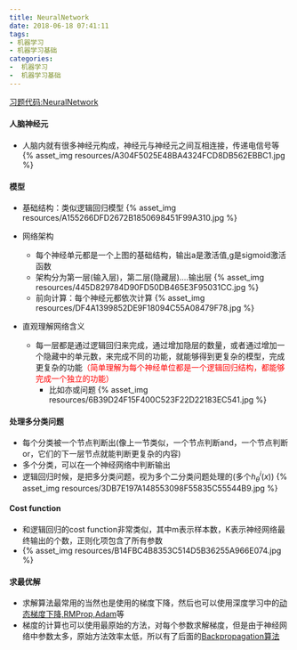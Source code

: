 ```yaml
---
title: NeuralNetwork
date: 2018-06-18 07:41:11
tags: 
- 机器学习
- 机器学习基础
categories: 
-  机器学习
-  机器学习基础
---
```


[习题代码:NeuralNetwork](https://github.com/yuancl/ml-algorithm/tree/master/exe4-NeuralNetwork)

#### 人脑神经元
- 人脑内就有很多神经元构成，神经元与神经元之间互相连接，传递电信号等
  {% asset_img resources/A304F5025E48BA4324FCD8DB562EBBC1.jpg %}

#### 模型
- 基础结构：类似逻辑回归模型
  {% asset_img resources/A155266DFD2672B1850698451F99A310.jpg %}
- 网络架构
  - 每个神经单元都是一个上图的基础结构，输出a是激活值,g是sigmoid激活函数
  - 架构分为第一层(输入层)，第二层(隐藏层)....输出层
  {% asset_img resources/445D829784D90FD50DB465E3F95031CC.jpg %}
  - 前向计算：每个神经元都依次计算
  {% asset_img resources/DF4A1399852DE9F18094C55A08479F78.jpg %}

- 直观理解网络含义
  - 每一层都是通过逻辑回归来完成，通过增加隐层的数量，或者通过增加一个隐藏中的单元数，来完成不同的功能，就能够得到更复杂的模型，完成更复杂的功能<font color='red'>（简单理解为每个神经单位都是一个逻辑回归结构，都能够完成一个独立的功能）</font>
    - 比如亦或问题
      {% asset_img resources/6B39D24F15F400C523F22D22183EC541.jpg %}

#### 处理多分类问题
- 每个分类被一个节点判断出(像上一节类似，一个节点判断and，一个节点判断or，它们的下一层节点就能判断更复杂的内容)
- 多个分类，可以在一个神经网络中判断输出
- 逻辑回归时候，是把多分类问题，视为多个二分类问题处理的(多个$h_\theta^i(x)$)
{% asset_img resources/3DB7E197A148553098F55835C55544B9.jpg %}

#### Cost function
- 和逻辑回归的cost function非常类似，其中m表示样本数，K表示神经网络最终输出的个数，正则化项包含了所有参数
- {% asset_img resources/B14FBC4B8353C514D5B36255A966E074.jpg %}

#### 求最优解
- 求解算法最常用的当然也是使用的梯度下降，然后也可以使用深度学习中的[动态梯度下降,RMProp,Adam](https://yuancl.github.io/2018/09/10/dl/%E7%AC%AC%E4%BA%8C%E9%97%A8%E8%AF%BE-%E7%AC%AC%E4%BA%8C%E5%91%A8/)等
- 梯度的计算也可以使用最原始的方法，对每个参数求解梯度，但是由于神经网络中参数太多，原始方法效率太低，所以有了后面的[Backpropagation算法](https://yuancl.github.io/2018/06/20/ml/Backpropagation/)